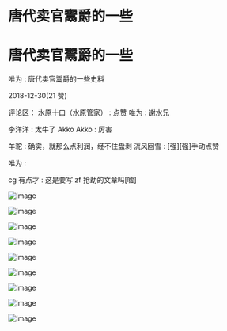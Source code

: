 # 唐代卖官鬻爵的一些

# 唐代卖官鬻爵的一些

唯为 : 唐代卖官鬻爵的一些史料

2018-12-30(21 赞)

评论区： 水原十口（水原管家） : 点赞 唯为 : 谢水兄

李洋洋 : 太牛了 Akko Akko : 厉害

羊驼 : 确实，就那么点利润，经不住盘剥 流风回雪 : [强][强]手动点赞

唯为 :

cg 有点才 : 这是要写 zf 抢劫的文章吗[嘘]

![image](img/Image_1061.png)

![image](img/Image_1071.png)

![image](img/Image_1081.png)

![image](img/Image_1091.png)

![image](img/Image_1101.png)

![image](img/Image_1111.png)

![image](img/Image_1121.png)

![image](img/Image_1131.png)

![image](img/Image_1141.png)